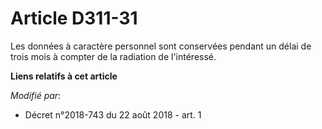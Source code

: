 # Article D311-31

Les données à caractère personnel sont conservées pendant un délai de trois mois à compter de la radiation de l'intéressé.

**Liens relatifs à cet article**

_Modifié par_:

  - Décret n°2018-743 du 22 août 2018 - art. 1
